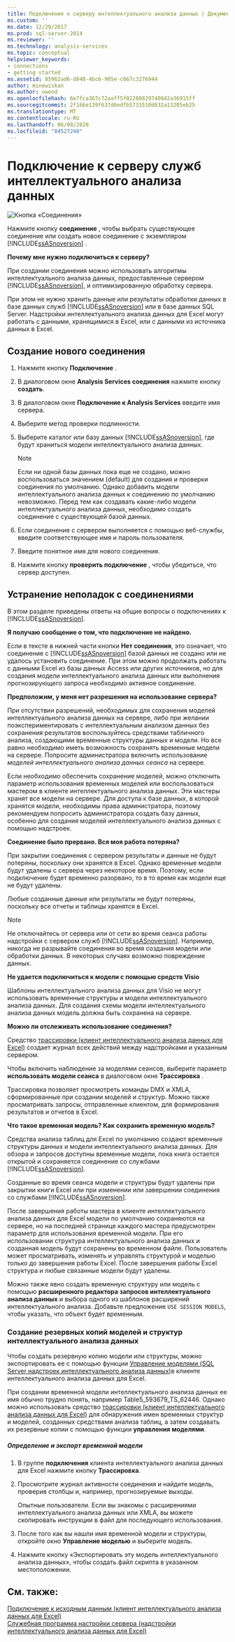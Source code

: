 ```yaml
---
title: Подключение к серверу интеллектуального анализа данных | Документация Майкрософт
ms.custom: ''
ms.date: 12/29/2017
ms.prod: sql-server-2014
ms.reviewer: ''
ms.technology: analysis-services
ms.topic: conceptual
helpviewer_keywords:
- connections
- getting started
ms.assetid: 85962ad6-d840-4bc6-905e-c667c3276944
author: minewiskan
ms.author: owend
ms.openlocfilehash: 6e7fca367c72aaff5f02280829740942a36915ff
ms.sourcegitcommit: 2f166e139f637d6edfb5731510d632a13205eb25
ms.translationtype: MT
ms.contentlocale: ru-RU
ms.lasthandoff: 06/08/2020
ms.locfileid: "84527240"
---
```

# <a name="connect-to-a-data-mining-server"></a>Подключение к серверу служб интеллектуального анализа данных
  ![Кнопка «Соединения»](media/misc-connection.gif "Кнопка «Соединения»")  
  
 Нажмите кнопку **соединение** , чтобы выбрать существующее соединение или создать новое соединение с экземпляром [!INCLUDE[ssASnoversion](../includes/ssasnoversion-md.md)] .  
  
 **Почему мне нужно подключиться к серверу?**  
  
 При создании соединения можно использовать алгоритмы интеллектуального анализа данных, предоставленные сервером [!INCLUDE[ssASnoversion](../includes/ssasnoversion-md.md)], и оптимизированную обработку сервера.  
  
 При этом не нужно хранить данные или результаты обработки данных в базе данных служб [!INCLUDE[ssASnoversion](../includes/ssasnoversion-md.md)] или в базе данных SQL Server. Надстройки интеллектуального анализа данных для Excel могут работать с данными, хранящимися в Excel, или с данными из источника данных в Excel.  
  
## <a name="how-to-create-a-new-connection"></a>Создание нового соединения  
  
1.  Нажмите кнопку **Подключение** .  
  
2.  В диалоговом окне **Analysis Services соединения** нажмите кнопку **создать**.  
  
3.  В диалоговом окне **Подключение к Analysis Services** введите имя сервера.  
  
4.  Выберите метод проверки подлинности.  
  
5.  Выберите каталог или базу данных [!INCLUDE[ssASnoversion](../includes/ssasnoversion-md.md)], где будут храниться модели интеллектуального анализа данных.  
  
    > [!NOTE]  
    >  Если ни одной базы данных пока еще не создано, можно воспользоваться значением (default) для создания и проверки соединения по умолчанию. Однако добавить модели интеллектуального анализа данных к соединению по умолчанию невозможно. Перед тем как создавать какие-либо модели интеллектуального анализа данных, необходимо создать соединение с существующей базой данных.  
  
6.  Если соединение с сервером выполняется с помощью веб-службы, введите соответствующее имя и пароль пользователя.  
  
7.  Введите понятное имя для нового соединения.  
  
8.  Нажмите кнопку **проверить подключение** , чтобы убедиться, что сервер доступен.  
  
## <a name="troubleshooting-connections"></a>Устранение неполадок с соединениями  
 В этом разделе приведены ответы на общие вопросы о подключениях к [!INCLUDE[ssASnoversion](../includes/ssasnoversion-md.md)].  
  
 **Я получаю сообщение о том, что подключение не найдено.**  
  
 Если в тексте в нижней части кнопки **Нет соединения**, это означает, что соединение с [!INCLUDE[ssASnoversion](../includes/ssasnoversion-md.md)] базой данных не создано или не удалось установить соединение. При этом можно продолжать работать с данными Excel из базы данных Access или других источников, но для создания модели интеллектуального анализа данных или выполнения прогнозирующего запроса необходимо активное соединение.  
  
 **Предположим, у меня нет разрешения на использование сервера?**  
  
 При отсутствии разрешений, необходимых для сохранения моделей интеллектуального анализа данных на сервере, либо при желании поэкспериментировать с интеллектуальным анализом данных без сохранения результатов воспользуйтесь средствами табличного анализа, создающими временные структуры данных и модели. Но все равно необходимо иметь возможность сохранять временные модели на сервере. Попросите администратора включить использование *моделей интеллектуального анализа данных сеанса* на сервере.  
  
 Если необходимо обеспечить сохранение моделей, можно отключить параметр использования временных моделей или воспользоваться мастером в клиенте интеллектуального анализа данных. Эти мастеры хранят все модели на сервере. Для доступа к базе данных, в которой хранятся модели, необходимы права администратора, поэтому рекомендуем попросить администратора создать базу данных, особенно для создания моделей интеллектуального анализа данных с помощью надстроек.  
  
 **Соединение было прервано. Вся моя работа потеряна?**  
  
 При закрытии соединения с сервером результаты и данные не будут потеряны, поскольку они хранятся в Excel. Однако временные модели будут удалены с сервера через некоторое время. Поэтому, если подключение будет временно разорвано, то в то время как модели еще не будут удалены.  
  
 Любые созданные данные или результаты не будут потеряны, поскольку все отчеты и таблицы хранятся в Excel.  
  
> [!NOTE]  
>  Не отключайтесь от сервера или от сети во время сеанса работы надстройки с сервером служб [!INCLUDE[ssASnoversion](../includes/ssasnoversion-md.md)]. Например, никогда не разрывайте соединения во время создания модели или обработки данных. В некоторых случаях возможно повреждение данных.  
  
 **Не удается подключиться к модели с помощью средств Visio**  
  
 Шаблоны интеллектуального анализа данных для Visio не могут использовать временные структуры и модели интеллектуального анализа данных. Для создания схемы модели интеллектуального анализа данных модель должна быть сохранена на сервере.  
  
 **Можно ли отслеживать использование соединения?**  
  
 Средство [трассировки &#40;клиент интеллектуального анализа данных для Excel&#41;](trace-data-mining-client-for-excel.md) создает журнал всех действий между надстройками и указанным сервером.  
  
 Чтобы включить наблюдение за моделями сеансов, выберите параметр **использовать модели сеанса** в диалоговом окне **Трассировка** .  
  
 Трассировка позволяет просмотреть команды DMX и XMLA, сформированные при создании моделей и структур. Можно также просматривать запросы, отправленные клиентом, для формирования результатов и отчетов в Excel.  
  
 **Что такое временная модель? Как сохранить временную модель?**  
  
 Средства анализа таблиц для Excel по умолчанию создают временные структуры данных и модели интеллектуального анализа данных. Для обзора и запросов доступны временные модели, пока книга остается открытой и сохраняется соединение со службами [!INCLUDE[ssASnoversion](../includes/ssasnoversion-md.md)].  
  
 Созданные во время сеанса модели и структуры будут удалены при закрытии книги Excel или при изменении или завершении соединения со службами [!INCLUDE[ssASnoversion](../includes/ssasnoversion-md.md)].  
  
 После завершения работы мастера в клиенте интеллектуального анализа данных для Excel модели по умолчанию сохраняются на сервере, но на последней странице каждого мастера предусмотрен параметр для использования временной модели. При его использовании структура интеллектуального анализа данных и созданная модель будут сохранены во временном файле. Пользователь может просматривать, изменять и управлять структурой и моделью только до завершения работы Excel. После завершения работы Excel структура и любые связанные модели будут удалены.  
  
 Можно также явно создать временную структуру или модель с помощью **расширенного редактора запросов интеллектуального анализа данных** и выбора одного из шаблонов расширений интеллектуального анализа. Добавьте предложение `USE SESSION MODELS`, чтобы указать, что объект будет временным.   
  
### <a name="creating-backups-of-mining-models-and-structures"></a>Создание резервных копий моделей и структур интеллектуального анализа данных  
 Чтобы создать резервную копию модели или структуры, можно экспортировать ее с помощью функции [Управление моделями &#40;SQL Server надстроек интеллектуального анализа данных&#41;](manage-models-sql-server-data-mining-add-ins.md)в клиенте интеллектуального анализа данных для Excel.  
  
 При создании временной модели интеллектуального анализа данных ее имя обычно трудно понять, например Table5_593679_TS_62446. Однако можно использовать средство [трассировки &#40;клиент интеллектуального анализа данных для Excel&#41;](trace-data-mining-client-for-excel.md) для обнаружения имен временных структур и моделей, созданных средствами анализа таблиц, а затем создавать их резервные копии с помощью функции **управления моделями**.  
  
##### <a name="identify-and-export-a-temporary-model"></a>Определение и экспорт временной модели  
  
1.  В группе **подключения** клиента интеллектуального анализа данных для Excel нажмите кнопку **Трассировка**.  
  
2.  Просмотрите журнал активности соединения и найдите модель, проверив столбцы и, например, прогнозируемые выходы.  
  
     Опытные пользователи. Если вы знакомы с расширениями интеллектуального анализа данных или XMLA, вы можете скопировать инструкции в файл для последующего использования.  
  
3.  После того как вы нашли имя временной модели и структуры, откройте окно **Управление моделью** и выберите модель.  
  
4.  Нажмите кнопку «Экспортировать эту модель интеллектуального анализа данных», чтобы создать файл скрипта в указанном местоположении.  
  
## <a name="see-also"></a>См. также:  
 [Подключение к исходным данным &#40;клиент интеллектуального анализа данных для Excel&#41;](connect-to-source-data-data-mining-client-for-excel.md)   
 [Служебная программа настройки сервера &#40;надстройки интеллектуального анализа данных для Excel&#41;](server-configuration-utility-data-mining-add-ins-for-excel.md)  
  
  

